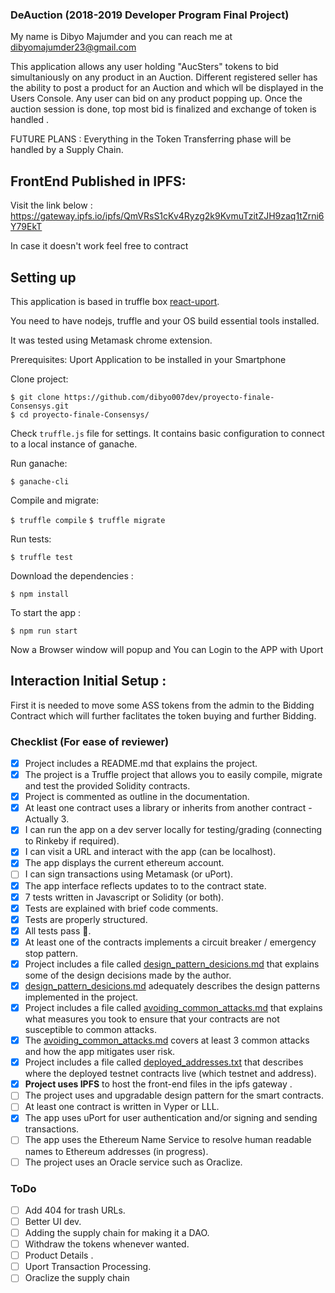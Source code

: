 ### DeAuction (2018-2019 Developer Program Final Project)

My name is Dibyo Majumder and you can reach me at dibyomajumder23@gmail.com

This application allows any user holding "AucSters" tokens to bid simultaniously on any product in an Auction. Different registered seller has the ability to post a product for an Auction and which wll be displayed in the Users Console. Any user can bid on any product popping up. Once the auction session is done, top most bid is finalized and exchange of token is handled .

FUTURE PLANS : Everything in the Token Transferring phase will be handled by a Supply Chain.

## FrontEnd Published in IPFS:

Visit the link below :
https://gateway.ipfs.io/ipfs/QmVRsS1cKv4Ryzg2k9KvmuTzitZJH9zaq1tZrni6Y79EkT

In case it doesn't work feel free to contract

## Setting up

This application is based in truffle box [react-uport](https://truffleframework.com/boxes/react-uport).

You need to have nodejs, truffle and your OS build essential tools installed.

It was tested using Metamask chrome extension.

Prerequisites: Uport Application to be installed in your Smartphone

Clone project:

```
$ git clone https://github.com/dibyo007dev/proyecto-finale-Consensys.git
$ cd proyecto-finale-Consensys/
```

Check `truffle.js` file for settings. It contains basic configuration to connect to a local instance of ganache.

Run ganache:

`$ ganache-cli`

Compile and migrate:

`$ truffle compile`
`$ truffle migrate`

Run tests:

`$ truffle test`

Download the dependencies :

`$ npm install`

To start the app :

`$ npm run start`

Now a Browser window will popup and You can Login to the APP with Uport

## Interaction Initial Setup :

First it is needed to move some ASS tokens from the admin to the Bidding Contract which will further faclitates the token buying and further Bidding.

### Checklist (For ease of reviewer)

- [x] Project includes a README.md that explains the project.
- [x] The project is a Truffle project that allows you to easily compile, migrate and test the provided Solidity contracts.
- [x] Project is commented as outline in the documentation.
- [x] At least one contract uses a library or inherits from another contract - Actually 3.
- [x] I can run the app on a dev server locally for testing/grading (connecting to Rinkeby if required).
- [x] I can visit a URL and interact with the app (can be localhost).
- [x] The app displays the current ethereum account.
- [ ] I can sign transactions using Metamask (or uPort).
- [x] The app interface reflects updates to to the contract state.
- [x] 7 tests written in Javascript or Solidity (or both).
- [x] Tests are explained with brief code comments.
- [x] Tests are properly structured.
- [x] All tests pass 🎉.
- [x] At least one of the contracts implements a circuit breaker / emergency stop pattern.
- [x] Project includes a file called [design_pattern_desicions.md](design_pattern_desicions.md) that explains some of the design decisions made by the author.
- [x] [design_pattern_desicions.md](design_pattern_desicions.md) adequately describes the design patterns implemented in the project.
- [x] Project includes a file called [avoiding_common_attacks.md](avoiding_common_attacks.md) that explains what measures you took to ensure that your contracts are not susceptible to common attacks.
- [x] The [avoiding_common_attacks.md](avoiding_common_attacks.md) covers at least 3 common attacks and how the app mitigates user risk.
- [x] Project includes a file called [deployed_addresses.txt](deployed_addresses.txt) that describes where the deployed testnet contracts live (which testnet and address).
- [x] **Project uses IPFS** to host the front-end files in the ipfs gateway .
- [ ] The project uses and upgradable design pattern for the smart contracts.
- [ ] At least one contract is written in Vyper or LLL.
- [x] The app uses uPort for user authentication and/or signing and sending transactions.
- [ ] The app uses the Ethereum Name Service to resolve human readable names to Ethereum addresses (in progress).
- [ ] The project uses an Oracle service such as Oraclize.

### ToDo

- [ ] Add 404 for trash URLs.
- [ ] Better UI dev.
- [ ] Adding the supply chain for making it a DAO.
- [ ] Withdraw the tokens whenever wanted.
- [ ] Product Details .
- [ ] Uport Transaction Processing.
- [ ] Oraclize the supply chain
